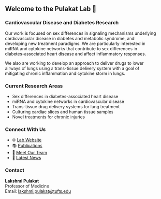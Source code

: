 ## Welcome to the Pulakat Lab 👋

### Cardiovascular Disease and Diabetes Research

Our work is focused on sex differences in signaling mechanisms underlying cardiovascular disease in diabetes and metabolic syndrome, and developing new treatment paradigms. We are particularly interested in miRNA and cytokine networks that contribute to sex differences in diabetes-associated heart disease and affect inflammatory responses. 

We also are working to develop an approach to deliver drugs to lower airways of lungs using a trans-tissue delivery system with a goal of mitigating chronic inflammation and cytokine storm in lungs.

### Current Research Areas

- Sex differences in diabetes-associated heart disease
- miRNA and cytokine networks in cardiovascular disease
- Trans-tissue drug delivery systems for lung treatment
- Culturing cardiac slices and human tissue samples
- Novel treatments for chronic injuries

### Connect With Us

- 🌐 [Lab Website](https://sites.tufts.edu/pulakatlab/)
- 📚 [Publications](https://sites.tufts.edu/pulakatlab/publications/)
- 👥 [Meet Our Team](https://sites.tufts.edu/pulakatlab/people/)
- 📰 [Latest News](https://sites.tufts.edu/pulakatlab/news/)

### Contact

**Lakshmi Pulakat**  
Professor of Medicine  
Email: lakshmi.pulakat@tufts.edu
